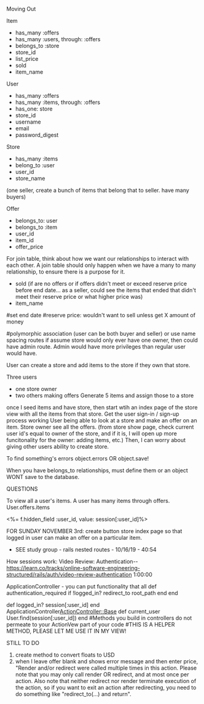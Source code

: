 Moving Out

Item 
- has_many :offers
- has_many :users, through: :offers
- belongs_to :store
- store_id
- list_price
- sold
- item_name

User
- has_many :offers
- has_many :items, through: :offers
- has_one: store
- store_id
- username
- email
- password_digest

Store
- has_many :items
- belong_to :user
- user_id
- store_name

(one seller, create a bunch of items that belong that to seller. have many buyers)

Offer 
- belongs_to: user
- belongs_to :item
- user_id
- item_id
- offer_price 


For join table, think about how we want our relationships to interact with each other. A join table should only happen when we have a many to many relationship, to ensure there is a purpose for it. 
- sold (if are no offers or if offers didn't meet or exceed reserve price before end date... as a seller, could see the items that ended that didn't meet their reserve price or what higher price was)
- item_name

#set end date
#reserve price: wouldn't want to sell unless get X amount of money

#polymorphic association (user can be both buyer and seller)
or use name spacing routes
if assume store would only ever have one owner, then could have admin route. Admin would have more privileges than regular user would have.


User can create a store and add items to the store if they own that store.




Three users
- one store owner
- two others making offers
Generate 5 items and assign those to a store

once I seed items and have store, then start wtih an index page of the store view with all the items from that store. 
Get the user sign-in / sign-up process working
User being able to look at a store and make an offer on an item.
Store owner see all the offers. (from store show page, check current user id's equal to owner of the store, and if it is, I will open up more funcitonality for the owner: adding items, etc.)
Then, I can worry about giving other users ability to create store. 


To find something's errors
object.errors OR object.save!


When you have belongs_to relationships, must define them or an object WONT save to the database.


QUESTIONS


To view all a user's items. 
A user has many items through offers. User.offers.items



<%= f.hidden_field :user_id, value: session[:user_id]%>


FOR SUNDAY NOVEMBER 3rd: create button store index page so that logged in user can make an offer on a particular item.
- SEE study group - rails nested routes - 10/16/19 - 40:54


How sessions work: 
Video Review: Authentication-- https://learn.co/tracks/online-software-engineering-structured/rails/auth/video-review-authentication 1:00:00

ApplicationController - you can put functionality that all 
def authentication_required
    if !logged_in?
        redirect_to root_path
    end
end

def logged_in?
session[:user_id]
end
ApplicationController<ActionController::Base>
def current_user
    User.find(session[:user_id])
end
#Methods you build in controllers do not permeate to your ActionVew part of your code
#THIS IS A HELPER METHOD, PLEASE LET ME USE IT IN MY VIEW!


STILL TO DO
1. create method to convert floats to USD
2. when I leave offer blank and shows error message and then enter price, "Render and/or redirect were called multiple times in this action. Please note that you may only call render OR redirect, and at most once per action. Also note that neither redirect nor render terminate execution of the action, so if you want to exit an action after redirecting, you need to do something like "redirect_to(...) and return".